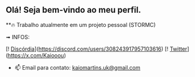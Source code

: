 ## Olá! Seja bem-vindo ao meu perfil.

**🔥 Trabalho atualmente em um projeto pessoal (STORMC)

➟ INFOS:

[! [Discórdia](https://img.shields.io/badge/Discord-7289DA?style=for-the-badge&logo=discord&logoColor=white)](https://discord.com/users/308243917957103616)
[! [Twitter](https://img.shields.io/badge/Twitter-1DA1F2?style=for-the-badge&logo=twitter&logoColor=white)](https://x.com/Kaiooou)

- 📫 Email para contato: kaiomartins.uk@gmail.com
